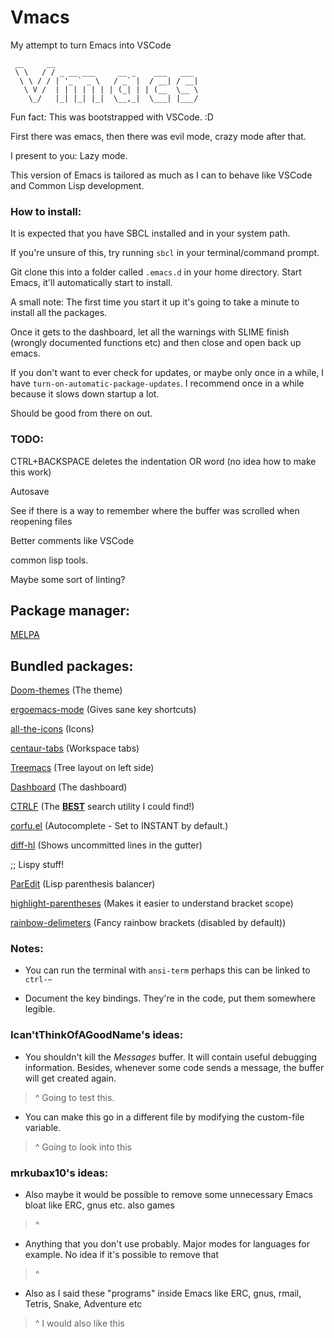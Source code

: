 # Vmacs
 My attempt to turn Emacs into VSCode
```
 __     __                                
 \ \   / / _ __ ___     __ _    ___   ___ 
  \ \ / / | '_ ` _ \   / _` |  / __| / __|
   \ V /  | | | | | | | (_| | | (__  \__ \
    \_/   |_| |_| |_|  \__,_|  \___| |___/
```

Fun fact: This was bootstrapped with VSCode. :D

First there was emacs, then there was evil mode, crazy mode after that.

I present to you: Lazy mode.

This version of Emacs is tailored as much as I can to behave like VSCode and Common Lisp development.

### How to install:
It is expected that you have SBCL installed and in your system path.

If you're unsure of this, try running ``sbcl`` in your terminal/command prompt.

Git clone this into a folder called ``.emacs.d`` in your home directory.
Start Emacs, it'll automatically start to install.

A small note: The first time you start it up it's going to take a minute to install all the packages.

Once it gets to the dashboard, let all the warnings with SLIME finish (wrongly documented functions etc) and then close and open back up emacs.

If you don't want to ever check for updates, or maybe only once in a while, I have ``turn-on-automatic-package-updates``. I recommend once in a while because it slows down startup a lot. 

Should be good from there on out.

### TODO:

CTRL+BACKSPACE deletes the indentation OR word (no idea how to make this work)

Autosave

See if there is a way to remember where the buffer was scrolled when reopening files

Better comments like VSCode

common lisp tools.

Maybe some sort of linting?


## Package manager:

[MELPA](https://melpa.org/)

## Bundled packages:

[Doom-themes](https://github.com/doomemacs/themes) (The theme)

[ergoemacs-mode](https://github.com/ergoemacs/ergoemacs-mode) (Gives sane key shortcuts)

[all-the-icons](https://github.com/domtronn/all-the-icons.el) (Icons)

[centaur-tabs](https://github.com/ema2159/centaur-tabs) (Workspace tabs)

[Treemacs](https://github.com/Alexander-Miller/treemacs) (Tree layout on left side)

[Dashboard](https://github.com/emacs-dashboard/emacs-dashboard) (The dashboard)

[CTRLF](https://github.com/radian-software/ctrlf) (The <u>**BEST**</u> search utility I could find!)

[corfu.el](https://github.com/minad/corfu) (Autocomplete - Set to INSTANT by default.)

[diff-hl](https://github.com/dgutov/diff-hl) (Shows uncommitted lines in the gutter)

;; Lispy stuff!

[ParEdit](https://www.emacswiki.org/emacs/ParEdit) (Lisp parenthesis balancer)

[highlight-parentheses](https://sr.ht/~tsdh/highlight-parentheses.el/) (Makes it easier to understand bracket scope)

[rainbow-delimeters](https://github.com/Fanael/rainbow-delimiters) (Fancy rainbow brackets (disabled by default))


### Notes:

- You can run the terminal with ``ansi-term`` perhaps this can be linked to ``ctrl-~``

- Document the key bindings. They're in the code, put them somewhere legible.

### Ican'tThinkOfAGoodName's ideas:

- You shouldn't kill the *Messages* buffer. It will contain useful debugging information. Besides, whenever some code sends a message, the buffer will get created again.
>^ Going to test this.

- You can make this go in a different file by modifying the custom-file variable.
>^ Going to look into this

### mrkubax10's ideas:
- Also maybe it would be possible to remove some unnecessary Emacs bloat like ERC, gnus etc. also games
>^
- Anything that you don't use probably. Major modes for languages for example. No idea if it's possible to remove that
>^
- Also as I said these "programs" inside Emacs like ERC, gnus, rmail, Tetris, Snake, Adventure etc
>^ I would also like this